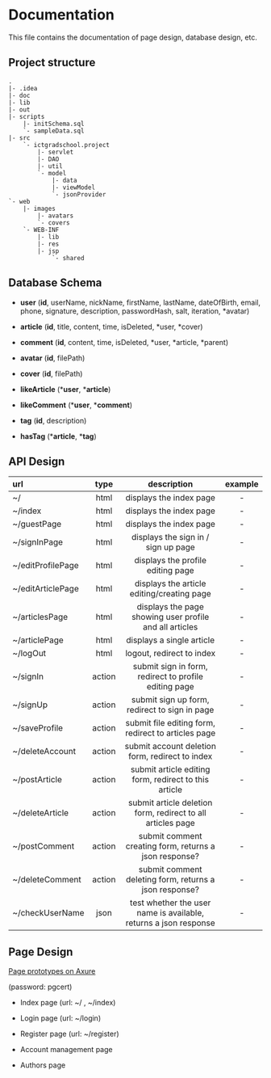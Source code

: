 # Documentation
This file contains the documentation of page design, database design, etc.

## Project structure
```
.
|- .idea
|- doc
|- lib
|- out
|- scripts
    |- initSchema.sql
    `- sampleData.sql
|- src
    `- ictgradschool.project
        |- servlet
        |- DAO
        |- util
        `- model
            |- data
            |- viewModel
            `- jsonProvider
`- web
    |- images
        |- avatars
        `- covers
    `- WEB-INF
        |- lib
        |- res
        |- jsp
            `- shared
```

## Database Schema
- **user**
(**id**, userName, nickName, firstName, lastName, dateOfBirth, email, phone, signature, description, passwordHash, salt, iteration, *avatar)

- **article**
(**id**, title, content, time, isDeleted, *user, *cover)

- **comment**
(**id**, content, time, isDeleted, *user, *article, *parent)

- **avatar**
(**id**, filePath)

- **cover**
(**id**, filePath)

- **likeArticle**
(***user**, ***article**)

- **likeComment**
(***user**, ***comment**)

- **tag**
(**id**, description)

- **hasTag**
(***article**, ***tag**)

## API Design
| url | type | description | example |
|:---|:---:|:---:|:---:|
| ~/ | html | displays the index page | - |
| ~/index | html | displays the index page | - | 
| ~/guestPage |html| displays the index page | - |
| ~/signInPage |html| displays the sign in / sign up page| - |
| ~/editProfilePage |html| displays the profile editing page | - |
| ~/editArticlePage |html| displays the article editing/creating page| - |
| ~/articlesPage |html| displays the page showing user profile and all articles| - |
| ~/articlePage |html| displays a single article| - |
| ~/logOut |html| logout, redirect to index| - |
| ~/signIn |action| submit sign in form, redirect to profile editing page| - |
| ~/signUp |action| submit sign up form, redirect to sign in page| - |
| ~/saveProfile |action| submit file editing form, redirect to articles page | - |
| ~/deleteAccount |action| submit account deletion form, redirect to index| - |
| ~/postArticle |action| submit article editing form, redirect to this article| - |
| ~/deleteArticle |action| submit article deletion form, redirect to all articles page| - |
| ~/postComment |action| submit comment creating form, returns a json response? | - |
| ~/deleteComment |action| submit comment deleting form, returns a json response? | - |
| ~/checkUserName |json| test whether the user name is available, returns a json response | - |


## Page Design

[Page prototypes on Axure](https://3uzaen.axshare.com/)

(password: pgcert)

- Index page (url: ~/ , ~/index)

- Login page (url: ~/login)

- Register page (url: ~/register)

- Account management page

- Authors page